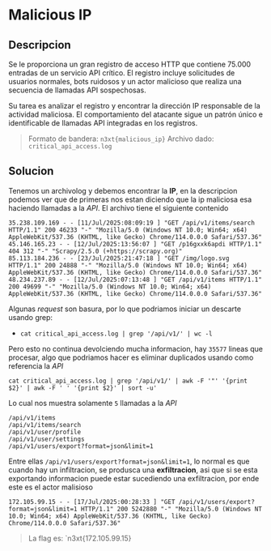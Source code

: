 # Malicious IP

## Descripcion

Se le proporciona un gran registro de acceso HTTP que contiene 75.000 entradas de un servicio API crítico. El registro incluye solicitudes de usuarios normales, bots ruidosos y un actor malicioso que realiza una secuencia de llamadas API sospechosas.

Su tarea es analizar el registro y encontrar la dirección IP responsable de la actividad maliciosa. El comportamiento del atacante sigue un patrón único e identificable de llamadas API integradas en los registros.

> Formato de bandera: `n3xt{malicious_ip}`
> Archivo dado: `critical_api_access.log`

## Solucion

Tenemos un archivolog y debemos encontrar la **IP**, en la descripcion podemos ver que de primeras nos estan diciendo que la ip maliciosa esa haciendo llamadas a la *API*. El archivo tiene el siguiente contenido

```
35.238.109.169 - - [11/Jul/2025:08:09:19 ] "GET /api/v1/items/search HTTP/1.1" 200 46233 "-" "Mozilla/5.0 (Windows NT 10.0; Win64; x64) AppleWebKit/537.36 (KHTML, like Gecko) Chrome/114.0.0.0 Safari/537.36"
45.146.165.23 - - [12/Jul/2025:13:56:07 ] "GET /p16gxxk6apdi HTTP/1.1" 404 312 "-" "Scrapy/2.5.0 (+https://scrapy.org)"
85.113.184.236 - - [23/Jul/2025:21:47:18 ] "GET /img/logo.svg HTTP/1.1" 200 24888 "-" "Mozilla/5.0 (Windows NT 10.0; Win64; x64) AppleWebKit/537.36 (KHTML, like Gecko) Chrome/114.0.0.0 Safari/537.36"
48.234.237.89 - - [12/Jul/2025:07:13:48 ] "GET /api/v1/items HTTP/1.1" 200 49699 "-" "Mozilla/5.0 (Windows NT 10.0; Win64; x64) AppleWebKit/537.36 (KHTML, like Gecko) Chrome/114.0.0.0 Safari/537.36"
```

Algunas *request* son basura, por lo que podriamos iniciar un descarte usando grep:

- `cat critical_api_access.log | grep '/api/v1/' | wc -l`

Pero esto no continua devolciendo mucha informacion, hay `35577` lineas que procesar, algo que podriamos hacer es eliminar duplicados usando como referencia la *API* 

```
cat critical_api_access.log | grep '/api/v1/' | awk -F '"' '{print $2}' | awk -F ' ' '{print $2}' | sort -u'
```

Lo cual nos muestra solamente `5` llamadas a la *API*

```
/api/v1/items
/api/v1/items/search
/api/v1/user/profile
/api/v1/user/settings
/api/v1/users/export?format=json&limit=1
```

Entre ellas `/api/v1/users/export?format=json&limit=1`, lo normal es que cuando hay un infiltracion, se produsca una **exfiltracion**, asi que si se esta exportando informacion puede estar sucediendo una exfiltracion, por ende este es el actor malisioso

```
172.105.99.15 - - [17/Jul/2025:00:28:33 ] "GET /api/v1/users/export?format=json&limit=1 HTTP/1.1" 200 5242880 "-" "Mozilla/5.0 (Windows NT 10.0; Win64; x64) AppleWebKit/537.36 (KHTML, like Gecko) Chrome/114.0.0.0 Safari/537.36"
```

> La flag es: `n3xt{172.105.99.15}

